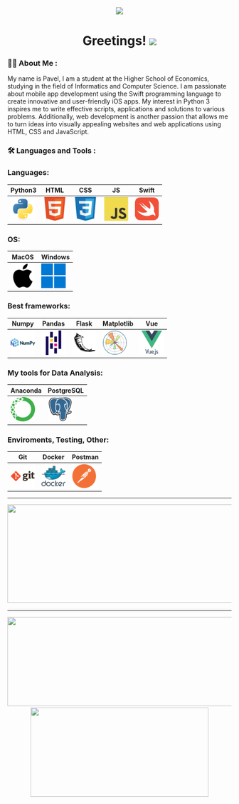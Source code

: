 
<div id="header" align="center">
  <img src="https://media.giphy.com/media/M9gbBd9nbDrOTu1Mqx/giphy.gif" width="200"/>
</div>

<h1 align="center">
  Greetings!
  <img src="https://media.giphy.com/media/hvRJCLFzcasrR4ia7z/giphy.gif" width="30px"/>
</h1>

### :man_technologist: About Me :
My name is Pavel, I am a student at the Higher School of Economics, studying in the field of Informatics and Computer Science. I am passionate about mobile app development using the Swift programming language to create innovative and user-friendly iOS apps. My interest in Python 3 inspires me to write effective scripts, applications and solutions to various problems. Additionally, web development is another passion that allows me to turn ideas into visually appealing websites and web applications using HTML, CSS and JavaScript.




### :hammer_and_wrench: Languages and Tools :
<div>

### Languages:
| Python3 | HTML | CSS | JS | Swift |
|---------|------|-----|----|-------|
|  <img src="https://github.com/devicons/devicon/blob/master/icons/python/python-original.svg" title="Python"  alt="Python" width="55" height="55"/> |  <img src="https://github.com/devicons/devicon/blob/master/icons/html5/html5-original.svg" title="HTML"  alt="HTML" width="55" height="55"/> | <img src="https://github.com/devicons/devicon/blob/master/icons/css3/css3-original.svg" title="CSS"  alt="CSS" width="55" height="55"/> | <img src="https://github.com/devicons/devicon/blob/master/icons/javascript/javascript-original.svg" title="JavaScript" alt="JavaScript" width="55" height="55"/> |  <img src="https://github.com/devicons/devicon/blob/master/icons/swift/swift-original.svg" title="Swift" alt="Swift" width="55" height="55"/>|

  

### OS: 

| MacOS | Windows |
|-------|---------|
| <img src="https://github.com/devicons/devicon/blob/master/icons/apple/apple-original.svg" title="MacOS" alt="MacOS" width="55" height="55"/>|  <img src="https://github.com/devicons/devicon/blob/master/icons/windows11/windows11-original.svg" title="Windows" alt="Windows" width="55" height="55"/>|

### Best frameworks:

| Numpy | Pandas | Flask | Matplotlib | Vue |
|-------|--------|-------|------------|-----|
| <img src="https://github.com/devicons/devicon/blob/master/icons/numpy/numpy-original-wordmark.svg" title="Numpy" alt="Numpy" width="55" height="55"/>|  <img src="https://github.com/devicons/devicon/blob/master/icons/pandas/pandas-original.svg" title="Pandas" alt="Pandas" width="55" height="55"/>|  <img src="https://github.com/devicons/devicon/blob/master/icons/flask/flask-original.svg" title="sklearn" alt="sklearn" width="55" height="55"/>|  <img src="https://github.com/devicons/devicon/blob/master/icons/matplotlib/matplotlib-original.svg" title="mpl" alt="mpl" width="55" height="55"/>| <img src="https://github.com/devicons/devicon/blob/master/icons/vuejs/vuejs-original-wordmark.svg" title="Vue.js" alt="Vue.js" width="55" height="55"/>|



### My tools for Data Analysis:

| Anaconda | PostgreSQL |
|----------|------------|
|<img src="https://github.com/devicons/devicon/blob/master/icons/anaconda/anaconda-original.svg" title="pg" alt="pg" width="55" height="55"/>| <img src="https://github.com/devicons/devicon/blob/master/icons/postgresql/postgresql-original.svg" title="pg" alt="pg" width="55" height="55"/>|


  
### Enviroments, Testing, Other:

| Git | Docker | Postman |
|-----|--------|---------|
|<img src="https://github.com/devicons/devicon/blob/master/icons/git/git-original-wordmark.svg" title="Git" alt="Git" width="55" height="55"/>|<img src="https://github.com/devicons/devicon/blob/master/icons/docker/docker-original-wordmark.svg" title="Docker" alt="Docker" width="55" height="55"/>| <img src="https://github.com/devicons/devicon/blob/master/icons/postman/postman-original.svg" title="Postman" alt="Postman" width="55" height="55"/>|


</div>

---

<p align="center">
  <img width="800" height="220" src="http://github-profile-summary-cards.vercel.app/api/cards/profile-details?username=iordanov05&theme=vision_friendly_dark&align=center" />
</p>


---


<p align="center">
  <img width="600" height="200"  src="https://github-readme-stats.vercel.app/api?username=iordanov05&show_icons=true&theme=vision-friendly-dark">
  <img width="400" height="200"  src="https://github-readme-stats.vercel.app/api/top-langs/?username=iordanov05&size_weight=0.15&count_weight=0.5&layout=compact&theme=vision-friendly-dark">
</p>
